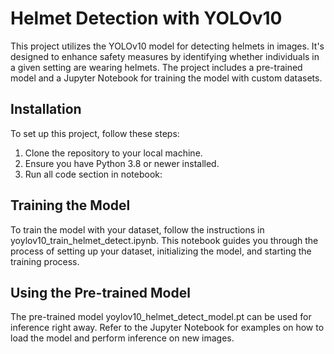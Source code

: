 # Helmet Detection with YOLOv10

This project utilizes the YOLOv10 model for detecting helmets in images. It's designed to enhance safety measures by identifying whether individuals in a given setting are wearing helmets. The project includes a pre-trained model and a Jupyter Notebook for training the model with custom datasets.

## Installation

To set up this project, follow these steps:

1. Clone the repository to your local machine.
2. Ensure you have Python 3.8 or newer installed.
3. Run all code section in notebook:

## Training the Model
To train the model with your dataset, follow the instructions in yoylov10_train_helmet_detect.ipynb. This notebook guides you through the process of setting up your dataset, initializing the model, and starting the training process.

## Using the Pre-trained Model
The pre-trained model yoylov10_helmet_detect_model.pt can be used for inference right away. Refer to the Jupyter Notebook for examples on how to load the model and perform inference on new images.